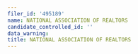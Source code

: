 ```yaml
---
filer_id: '495189'
name: NATIONAL ASSOCIATION OF REALTORS
candidate_controlled_id: ''
data_warning:
title: NATIONAL ASSOCIATION OF REALTORS
---
```

